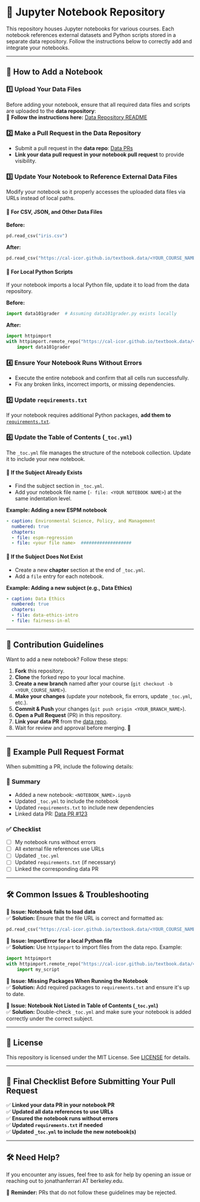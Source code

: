 # 📖 Jupyter Notebook Repository  

This repository houses Jupyter notebooks for various courses. Each notebook references external datasets and Python scripts stored in a separate data repository. Follow the instructions below to correctly add and integrate your notebooks.  

---

## 🚀 How to Add a Notebook  

### 1️⃣ **Upload Your Data Files**  

Before adding your notebook, ensure that all required data files and scripts are uploaded to the **data repository**:  
📌 **Follow the instructions here:** [Data Repository README](https://github.com/cal-icor/textbook.data/blob/main/README.md)  

### 2️⃣ **Make a Pull Request in the Data Repository**  

- Submit a pull request in the **data repo**: [Data PRs](https://github.com/cal-icor/textbook.data/pulls)  
- **Link your data pull request in your notebook pull request** to provide visibility.  

### 3️⃣ **Update Your Notebook to Reference External Data Files**  

Modify your notebook so it properly accesses the uploaded data files via URLs instead of local paths.  

#### 📂 **For CSV, JSON, and Other Data Files**  

**Before:**  

```python
pd.read_csv("iris.csv")
```

**After:**  

```python
pd.read_csv("https://cal-icor.github.io/textbook.data/<YOUR_COURSE_NAME>/iris.csv")
```

#### 🐍 **For Local Python Scripts**  

If your notebook imports a local Python file, update it to load from the data repository.  

**Before:**  

```python
import data101grader  # Assuming data101grader.py exists locally
```

**After:**  

```python
import httpimport
with httpimport.remote_repo("https://cal-icor.github.io/textbook.data/<YOUR_COURSE_NAME>"):
    import data101grader
```

### 4️⃣ **Ensure Your Notebook Runs Without Errors**  

- Execute the entire notebook and confirm that all cells run successfully.  
- Fix any broken links, incorrect imports, or missing dependencies.  

### 5️⃣ **Update `requirements.txt`**  

If your notebook requires additional Python packages, **add them to** [`requirements.txt`](https://github.com/cal-icor/textbook.notebooks/blob/main/requirements.txt).  

### 6️⃣ **Update the Table of Contents (`_toc.yml`)**  

The `_toc.yml` file manages the structure of the notebook collection. Update it to include your new notebook.  

#### 📌 **If the Subject Already Exists**  

- Find the subject section in `_toc.yml`.  
- Add your notebook file name (`- file: <YOUR NOTEBOOK NAME>`) at the same indentation level.  

**Example: Adding a new ESPM notebook**  

```yaml
- caption: Environmental Science, Policy, and Management
  numbered: true
  chapters:
  - file: espm-regression
  - file: <your file name>  ###################
```

#### 📌 **If the Subject Does Not Exist**  

- Create a new **chapter** section at the end of `_toc.yml`.  
- Add a `file` entry for each notebook.  

**Example: Adding a new subject (e.g., Data Ethics)**  

```yaml
- caption: Data Ethics
  numbered: true
  chapters:
  - file: data-ethics-intro
  - file: fairness-in-ml
```

---

## 🤝 Contribution Guidelines  

Want to add a new notebook? Follow these steps:  

1. **Fork** this repository.  
2. **Clone** the forked repo to your local machine.  
3. **Create a new branch** named after your course (`git checkout -b <YOUR_COURSE_NAME>`).  
4. **Make your changes** (update your notebook, fix errors, update `_toc.yml`, etc.).  
5. **Commit & Push** your changes (`git push origin <YOUR_BRANCH_NAME>`).  
6. **Open a Pull Request** (PR) in this repository.  
7. **Link your data PR** from the [data repo](https://github.com/cal-icor/textbook.data/pulls).  
8. Wait for review and approval before merging. 🚀  

---

## 📝 Example Pull Request Format  

When submitting a PR, include the following details:  

### 📌 Summary  

- Added a new notebook: `<NOTEBOOK_NAME>.ipynb`  
- Updated `_toc.yml` to include the notebook  
- Updated `requirements.txt` to include new dependencies  
- Linked data PR: [Data PR #123](https://github.com/cal-icor/textbook.data/pull/123)  

### ✅ Checklist  

- [ ] My notebook runs without errors  
- [ ] All external file references use URLs  
- [ ] Updated `_toc.yml`  
- [ ] Updated `requirements.txt` (if necessary)  
- [ ] Linked the corresponding data PR  

---

## 🛠 Common Issues & Troubleshooting  

🔹 **Issue: Notebook fails to load data**  
✅ **Solution:** Ensure that the file URL is correct and formatted as:  

```python
pd.read_csv("https://cal-icor.github.io/textbook.data/<YOUR_COURSE_NAME>/your_file.csv")
```

🔹 **Issue: ImportError for a local Python file**  
✅ **Solution:** Use `httpimport` to import files from the data repo. Example: 

```python
import httpimport
with httpimport.remote_repo("https://cal-icor.github.io/textbook.data/<YOUR_COURSE_NAME>"):
    import my_script
```

🔹 **Issue: Missing Packages When Running the Notebook**  
✅ **Solution:** Add required packages to `requirements.txt` and ensure it's up to date.  

🔹 **Issue: Notebook Not Listed in Table of Contents (`_toc.yml`)**  
✅ **Solution:** Double-check `_toc.yml` and make sure your notebook is added correctly under the correct subject.  

---

## 📜 License  

This repository is licensed under the MIT License. See [LICENSE](LICENSE) for details.  

---

## 🎯 Final Checklist Before Submitting Your Pull Request  

✅ **Linked your data PR in your notebook PR**  
✅ **Updated all data references to use URLs**  
✅ **Ensured the notebook runs without errors**  
✅ **Updated `requirements.txt` if needed**  
✅ **Updated `_toc.yml` to include the new notebook(s)**  

---

## 🛠 Need Help?

If you encounter any issues, feel free to ask for help by opening an issue or reaching out to jonathanferrari AT berkeley.edu.  

📌 **Reminder:** PRs that do not follow these guidelines may be rejected.  
